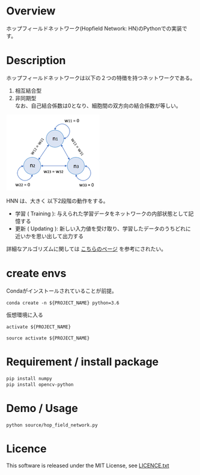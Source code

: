 # Overview

ホップフィールドネットワーク(Hopfield Network: HN)のPythonでの実装です。


# Description

ホップフィールドネットワークは以下の２つの特徴を持つネットワークである。
1. 相互結合型  
2. 非同期型  
なお、自己結合係数は0となり、細胞間の双方向の結合係数が等しい。  

![HopFieldNetwork](data/hopfield_network.png)


HNN は、大きく 以下2段階の動作をする。

- 学習 ( Training ): 与えられた学習データをネットワークの内部状態として記憶する
- 更新 ( Updating ): 新しい入力値を受け取り、学習したデータのうちどれに近いかを思い出して出力する

詳細なアルゴリズムに関しては [こちらのページ](http://sinhrks.hatenablog.com/entry/2014/12/30/221538)
を参考にされたい。

# create envs

Condaがインストールされていることが前提。

```commandline
conda create -n ${PROJECT_NAME} python=3.6
```

仮想環境に入る

```commandline:for windows
activate ${PROJECT_NAME}
```

```commandline:for mac
source activate ${PROJECT_NAME}
```

# Requirement / install package

```commandline
pip install numpy
pip install opencv-python
```

# Demo / Usage 

```commandline
python source/hop_field_network.py
```

# Licence
This software is released under the MIT License, see [LICENCE.txt](LICENCE.txt)
</code>
